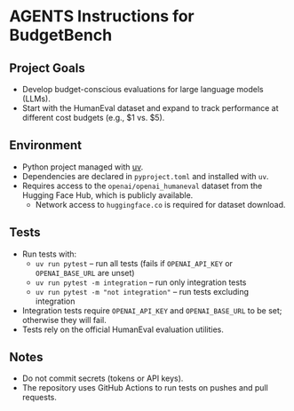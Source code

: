 # AGENTS Instructions for BudgetBench

## Project Goals
- Develop budget-conscious evaluations for large language models (LLMs).
- Start with the HumanEval dataset and expand to track performance at different cost budgets (e.g., $1 vs. $5).

## Environment
- Python project managed with [uv](https://github.com/astral-sh/uv).
- Dependencies are declared in `pyproject.toml` and installed with `uv`.
- Requires access to the `openai/openai_humaneval` dataset from the Hugging Face Hub, which is publicly available.
  - Network access to `huggingface.co` is required for dataset download.

## Tests
- Run tests with:
  - `uv run pytest` – run all tests (fails if `OPENAI_API_KEY` or `OPENAI_BASE_URL` are unset)
  - `uv run pytest -m integration` – run only integration tests
  - `uv run pytest -m "not integration"` – run tests excluding integration
- Integration tests require `OPENAI_API_KEY` and `OPENAI_BASE_URL` to be set; otherwise they will fail.
- Tests rely on the official HumanEval evaluation utilities.

## Notes
- Do not commit secrets (tokens or API keys).
- The repository uses GitHub Actions to run tests on pushes and pull requests.
